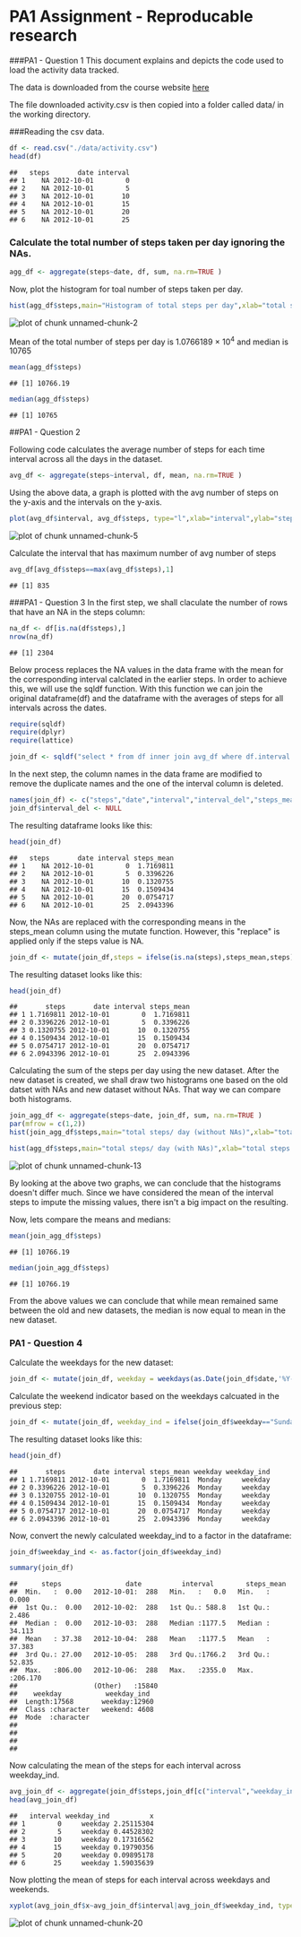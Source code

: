 PA1 Assignment - Reproducable research
======================================

###PA1 - Question 1
This document explains and depicts the code used to load the activity data tracked.

The data is downloaded from the course website [here](https://d396qusza40orc.cloudfront.net/repdata%2Fdata%2Factivity.zip)

The file downloaded activity.csv is then copied into a folder called data/ in the working directory.

###Reading the csv  data.

```r
df <- read.csv("./data/activity.csv")
head(df)
```

```
##   steps       date interval
## 1    NA 2012-10-01        0
## 2    NA 2012-10-01        5
## 3    NA 2012-10-01       10
## 4    NA 2012-10-01       15
## 5    NA 2012-10-01       20
## 6    NA 2012-10-01       25
```

### Calculate the total number of steps taken per day ignoring the NAs.

```r
agg_df <- aggregate(steps~date, df, sum, na.rm=TRUE )
```
Now, plot the histogram for toal number of steps taken per day.

```r
hist(agg_df$steps,main="Histogram of total steps per day",xlab="total steps per day")
```

![plot of chunk unnamed-chunk-2](figure/unnamed-chunk-2-1.png) 


Mean of the total number of steps per day is 1.0766189 &times; 10<sup>4</sup> and median is 10765

```r
mean(agg_df$steps)
```

```
## [1] 10766.19
```

```r
median(agg_df$steps)
```

```
## [1] 10765
```

##PA1 - Question 2

Following code calculates the average number of steps for each time interval across all the days in the dataset.

```r
avg_df <- aggregate(steps~interval, df, mean, na.rm=TRUE )
```
Using the above data, a graph is plotted  with the avg number of steps on the y-axis and the intervals on the y-axis.


```r
plot(avg_df$interval, avg_df$steps, type="l",xlab="interval",ylab="steps",main="avg steps for each interval")
```

![plot of chunk unnamed-chunk-5](figure/unnamed-chunk-5-1.png) 

Calculate the interval that has maximum number of avg number of steps

```r
avg_df[avg_df$steps==max(avg_df$steps),1] 
```

```
## [1] 835
```

###PA1 - Question 3
In the first step, we shall claculate the number of rows that have an NA in the steps column:


```r
na_df <- df[is.na(df$steps),]
nrow(na_df)
```

```
## [1] 2304
```

Below process replaces the NA values in the data frame with the mean for the corresponding interval calclated in the earlier steps. In order to achieve this, we will use the sqldf function. With this function we can join the original dataframe(df) and the dataframe with the averages of steps for all intervals across the dates.

```r
require(sqldf)
require(dplyr)
require(lattice)

join_df <- sqldf("select * from df inner join avg_df where df.interval = avg_df.interval")
```

In the next step, the column names in the data frame are modified to remove the duplicate names and the one of the interval column is deleted.


```r
names(join_df) <- c("steps","date","interval","interval_del","steps_mean")
join_df$interval_del <- NULL
```

The resulting dataframe looks like this:


```r
head(join_df)
```

```
##   steps       date interval steps_mean
## 1    NA 2012-10-01        0  1.7169811
## 2    NA 2012-10-01        5  0.3396226
## 3    NA 2012-10-01       10  0.1320755
## 4    NA 2012-10-01       15  0.1509434
## 5    NA 2012-10-01       20  0.0754717
## 6    NA 2012-10-01       25  2.0943396
```

Now, the NAs are replaced with the corresponding means in the steps_mean column using the mutate function. However, this "replace" is applied only if the steps value is NA.


```r
join_df <- mutate(join_df,steps = ifelse(is.na(steps),steps_mean,steps))
```

The resulting dataset looks like this:



```r
head(join_df)
```

```
##       steps       date interval steps_mean
## 1 1.7169811 2012-10-01        0  1.7169811
## 2 0.3396226 2012-10-01        5  0.3396226
## 3 0.1320755 2012-10-01       10  0.1320755
## 4 0.1509434 2012-10-01       15  0.1509434
## 5 0.0754717 2012-10-01       20  0.0754717
## 6 2.0943396 2012-10-01       25  2.0943396
```
Calculating the sum of the steps per day using the new dataset. After the new dataset is created, we shall draw two histograms one based on the old datset with NAs and new dataset without NAs. That way we can compare both histograms.


```r
join_agg_df <- aggregate(steps~date, join_df, sum, na.rm=TRUE )
par(mfrow = c(1,2))
hist(join_agg_df$steps,main="total steps/ day (without NAs)",xlab="total steps per day")

hist(agg_df$steps,main="total steps/ day (with NAs)",xlab="total steps per day")
```

![plot of chunk unnamed-chunk-13](figure/unnamed-chunk-13-1.png) 

By looking at the above two graphs, we can conclude that the histograms doesn't differ much. Since we have considered the mean of the interval steps to impute the missing values, there isn't a big impact on the resulting.

Now, lets compare the means and medians:


```r
mean(join_agg_df$steps)
```

```
## [1] 10766.19
```

```r
median(join_agg_df$steps)
```

```
## [1] 10766.19
```

From the above values we can conclude that while mean remained same between the old and new datasets, the median is now equal to mean in the new dataset.

### PA1 - Question 4

Calculate the weekdays for the new dataset:


```r
join_df <- mutate(join_df, weekday = weekdays(as.Date(join_df$date,'%Y-%m-%d')))
```

Calculate the weekend indicator based on the weekdays calcuated in the previous step:

```r
join_df <- mutate(join_df, weekday_ind = ifelse(join_df$weekday=="Sunday" | join_df$weekday=="Saturday","weekend","weekday"))
```
The resulting dataset looks like this:


```r
head(join_df)
```

```
##       steps       date interval steps_mean weekday weekday_ind
## 1 1.7169811 2012-10-01        0  1.7169811  Monday     weekday
## 2 0.3396226 2012-10-01        5  0.3396226  Monday     weekday
## 3 0.1320755 2012-10-01       10  0.1320755  Monday     weekday
## 4 0.1509434 2012-10-01       15  0.1509434  Monday     weekday
## 5 0.0754717 2012-10-01       20  0.0754717  Monday     weekday
## 6 2.0943396 2012-10-01       25  2.0943396  Monday     weekday
```

Now, convert the newly calculated weekday_ind to a factor in the dataframe:


```r
join_df$weekday_ind <- as.factor(join_df$weekday_ind)

summary(join_df)
```

```
##      steps                date          interval        steps_mean     
##  Min.   :  0.00   2012-10-01:  288   Min.   :   0.0   Min.   :  0.000  
##  1st Qu.:  0.00   2012-10-02:  288   1st Qu.: 588.8   1st Qu.:  2.486  
##  Median :  0.00   2012-10-03:  288   Median :1177.5   Median : 34.113  
##  Mean   : 37.38   2012-10-04:  288   Mean   :1177.5   Mean   : 37.383  
##  3rd Qu.: 27.00   2012-10-05:  288   3rd Qu.:1766.2   3rd Qu.: 52.835  
##  Max.   :806.00   2012-10-06:  288   Max.   :2355.0   Max.   :206.170  
##                   (Other)   :15840                                     
##    weekday           weekday_ind   
##  Length:17568       weekday:12960  
##  Class :character   weekend: 4608  
##  Mode  :character                  
##                                    
##                                    
##                                    
## 
```

Now calculating the mean of the steps for each interval across weekday_ind.


```r
avg_join_df <- aggregate(join_df$steps,join_df[c("interval","weekday_ind")],mean )
head(avg_join_df)
```

```
##   interval weekday_ind          x
## 1        0     weekday 2.25115304
## 2        5     weekday 0.44528302
## 3       10     weekday 0.17316562
## 4       15     weekday 0.19790356
## 5       20     weekday 0.09895178
## 6       25     weekday 1.59035639
```

Now plotting the mean of steps for each interval across weekdays and weekends.


```r
xyplot(avg_join_df$x~avg_join_df$interval|avg_join_df$weekday_ind, type="l",layout=(c(1,2)),xlab="Interval", ylab="Average of steps",main="Average of steps for each interval")
```

![plot of chunk unnamed-chunk-20](figure/unnamed-chunk-20-1.png) 
